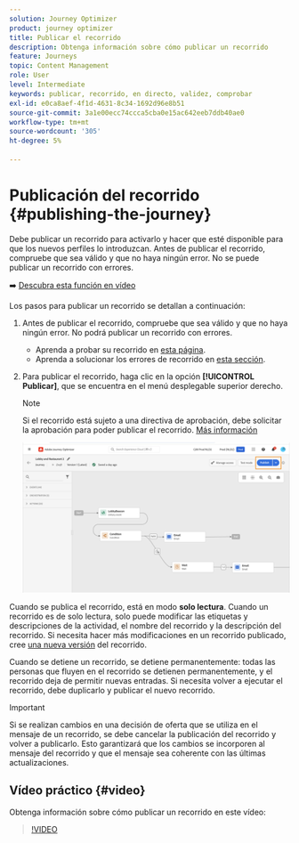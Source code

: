 ```yaml
---
solution: Journey Optimizer
product: journey optimizer
title: Publicar el recorrido
description: Obtenga información sobre cómo publicar un recorrido
feature: Journeys
topic: Content Management
role: User
level: Intermediate
keywords: publicar, recorrido, en directo, validez, comprobar
exl-id: e0ca8aef-4f1d-4631-8c34-1692d96e8b51
source-git-commit: 3a1e00ecc74ccca5cba0e15ac642eeb7ddb40ae0
workflow-type: tm+mt
source-wordcount: '305'
ht-degree: 5%

---
```


# Publicación del recorrido {#publishing-the-journey}

Debe publicar un recorrido para activarlo y hacer que esté disponible para que los nuevos perfiles lo introduzcan. Antes de publicar el recorrido, compruebe que sea válido y que no haya ningún error. No se puede publicar un recorrido con errores.

➡️ [Descubra esta función en vídeo](#video)

Los pasos para publicar un recorrido se detallan a continuación:

1. Antes de publicar el recorrido, compruebe que sea válido y que no haya ningún error. No podrá publicar un recorrido con errores.

   * Aprenda a probar su recorrido en [esta página](testing-the-journey.md).
   * Aprenda a solucionar los errores de recorrido en [esta sección](../building-journeys/troubleshooting.md#checking-for-errors-before-testing).

1. Para publicar el recorrido, haga clic en la opción **[!UICONTROL Publicar]**, que se encuentra en el menú desplegable superior derecho.

   >[!NOTE]
   >
   > Si el recorrido está sujeto a una directiva de aprobación, debe solicitar la aprobación para poder publicar el recorrido. [Más información](../test-approve/gs-approval.md)


   ![](assets/journeyuc1_18.png)

Cuando se publica el recorrido, está en modo **solo lectura**. Cuando un recorrido es de solo lectura, solo puede modificar las etiquetas y descripciones de la actividad, el nombre del recorrido y la descripción del recorrido. Si necesita hacer más modificaciones en un recorrido publicado, cree [una nueva versión](journey-ui.md#journey-versions) del recorrido.

Cuando se detiene un recorrido, se detiene permanentemente: todas las personas que fluyen en el recorrido se detienen permanentemente, y el recorrido deja de permitir nuevas entradas. Si necesita volver a ejecutar el recorrido, debe duplicarlo y publicar el nuevo recorrido.


>[!IMPORTANT]
>
>Si se realizan cambios en una decisión de oferta que se utiliza en el mensaje de un recorrido, se debe cancelar la publicación del recorrido y volver a publicarlo.  Esto garantizará que los cambios se incorporen al mensaje del recorrido y que el mensaje sea coherente con las últimas actualizaciones.

## Vídeo práctico {#video}

Obtenga información sobre cómo publicar un recorrido en este vídeo:

>[!VIDEO](https://video.tv.adobe.com/v/3424998?quality=12)